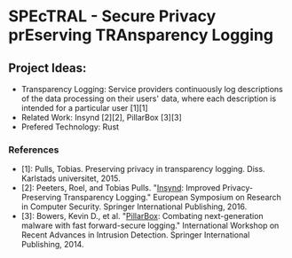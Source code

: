 # SPEcTRAL - Secure Privacy prEserving TRAnsparency Logging

## Project Ideas:
- Transparency Logging: Service providers continuously log descriptions of the data processing on their users' data, where each description is intended for a particular user [1][1]
- Related Work: Insynd [2][2], PillarBox [3][3]
- Prefered Technology: Rust

### References
- [1]: Pulls, Tobias. Preserving privacy in transparency logging. Diss. Karlstads universitet, 2015.
- [2]: Peeters, Roel, and Tobias Pulls. "[Insynd](https://eprint.iacr.org/2015/150.pdf): Improved Privacy-Preserving Transparency Logging." European Symposium on Research in Computer Security. Springer International Publishing, 2016.
- [3]: Bowers, Kevin D., et al. "[PillarBox](https://eprint.iacr.org/2013/625.pdf): Combating next-generation malware with fast forward-secure logging." International Workshop on Recent Advances in Intrusion Detection. Springer International Publishing, 2014.
